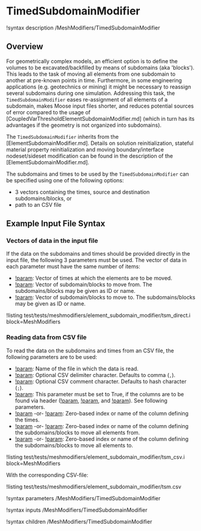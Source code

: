 # TimedSubdomainModifier

!syntax description /MeshModifiers/TimedSubdomainModifier

## Overview

For geometrically complex models, an efficient option is to define the volumes to be excavated/backfilled by means of subdomains (aka 'blocks'). This leads to the task of moving all elements from one subdomain to another at pre-known points in time. Furthermore, in some engineering applications
(e.g. geotechnics or mining) it might be necessary to reassign several subdomains during one simulation.
Addressing this task, the `TimedSubdomainModifier` eases re-assignment of all elements of a subdomain, makes Moose input files shorter, and reduces
potential sources of error compared to the usage of [CoupledVarThresholdElementSubdomainModifier.md] (which in turn has its advantages if the geometry is not organized into subdomains).

The `TimedSubdomainModifier` inherits from the [ElementSubdomainModifier.md]. Details on solution reinitialization, stateful material property reinitialization and moving boundary/interface nodeset/sideset modification can be found in the description of the [ElementSubdomainModifier.md].

The subdomains and times to be used by the `TimedSubdomainModifier` can be specified using one of the following options:

- 3 vectors containing the times, source and destination subdomains/blocks, or
- path to an CSV file

## Example Input File Syntax

### Vectors of data in the input file

If the data on the subdomains and times should be provided directly in the input file, the following 3 parameters must be used. The vector of data in each parameter must have the same number of items:

- [!param](/MeshModifiers/TimedSubdomainModifier/times): Vector of times at which the elements are to be moved.
- [!param](/MeshModifiers/TimedSubdomainModifier/blocks_from): Vector of subdomain/blocks to move from. The subdomains/blocks may be given as ID or name.
- [!param](/MeshModifiers/TimedSubdomainModifier/blocks_to): Vector of subdomain/blocks to move to. The subdomains/blocks may be given as ID or name.

!listing test/tests/meshmodifiers/element_subdomain_modifier/tsm_direct.i block=MeshModifiers

### Reading data from CSV file

To read the data on the subdomains and times from an CSV file, the following parameters are to be used:

- [!param](/MeshModifiers/TimedSubdomainModifier/data_file): Name of the file in which the data is read.
- [!param](/MeshModifiers/TimedSubdomainModifier/delimiter): Optional CSV delimiter character. Defaults to comma (`,`).
- [!param](/MeshModifiers/TimedSubdomainModifier/comment): Optional CSV comment character. Defaults to hash character (`;`).
- [!param](/MeshModifiers/TimedSubdomainModifier/header): This parameter must be set to True, if the columns are to be found via header ([!param](/MeshModifiers/TimedSubdomainModifier/time_column_text), [!param](/MeshModifiers/TimedSubdomainModifier/blocks_from_column_text), and [!param](/MeshModifiers/TimedSubdomainModifier/blocks_to_column_text)). See following parameters.
- [!param](/MeshModifiers/TimedSubdomainModifier/time_column_index) -or- [!param](/MeshModifiers/TimedSubdomainModifier/time_column_text): Zero-based index or name of the column defining the times.
- [!param](/MeshModifiers/TimedSubdomainModifier/blocks_from_column_index) -or- [!param](/MeshModifiers/TimedSubdomainModifier/blocks_from_column_text): Zero-based index or name of the column defining the subdomains/blocks to move all elements from.
- [!param](/MeshModifiers/TimedSubdomainModifier/blocks_to_column_index) -or- [!param](/MeshModifiers/TimedSubdomainModifier/blocks_to_column_text): Zero-based index or name of the column defining the subdomains/blocks to move all elements to.

!listing test/tests/meshmodifiers/element_subdomain_modifier/tsm_csv.i block=MeshModifiers

With the corresponding CSV-file:

!listing test/tests/meshmodifiers/element_subdomain_modifier/tsm.csv

!syntax parameters /MeshModifiers/TimedSubdomainModifier

!syntax inputs /MeshModifiers/TimedSubdomainModifier

!syntax children /MeshModifiers/TimedSubdomainModifier

